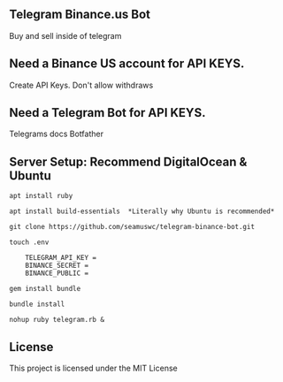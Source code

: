 
## Telegram Binance.us Bot

Buy and sell inside of telegram

## Need a Binance US account for API KEYS.

Create API Keys. Don't allow withdraws

## Need a Telegram Bot for API KEYS.

Telegrams docs Botfather

## Server Setup: Recommend DigitalOcean & Ubuntu

    apt install ruby

    apt install build-essentials  *Literally why Ubuntu is recommended*

    git clone https://github.com/seamuswc/telegram-binance-bot.git

    touch .env

        TELEGRAM_API_KEY = 
        BINANCE_SECRET = 
        BINANCE_PUBLIC = 

    gem install bundle

    bundle install

    nohup ruby telegram.rb &

## License

This project is licensed under the MIT License
